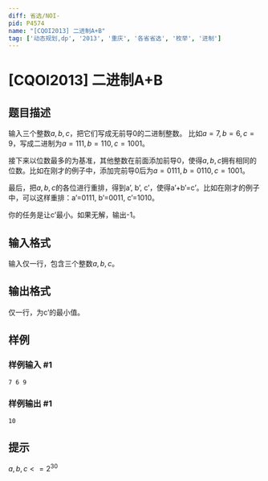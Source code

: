 ```yaml
---
diff: 省选/NOI-
pid: P4574
name: "[CQOI2013] 二进制A+B"
tag: ['动态规划,dp', '2013', '重庆', '各省省选', '枚举', '进制']
---
```

# [CQOI2013] 二进制A+B
## 题目描述

输入三个整数$a, b, c$，把它们写成无前导0的二进制整数。
比如$a=7, b=6, c=9$，写成二进制为$a=111, b=110, c=1001$。

接下来以位数最多的为基准，其他整数在前面添加前导0，使得$a, b, c$拥有相同的位数。比如在刚才的例子中，添加完前导0后为$a=0111, b=0110, c=1001$。

最后，把$a, b, c$的各位进行重排，得到a’, b’, c’，使得a’+b’=c’。比如在刚才的例子中，可以这样重排：a’=0111, b’=0011, c’=1010。


你的任务是让c’最小。如果无解，输出-1。
## 输入格式

输入仅一行，包含三个整数$a, b, c$。
## 输出格式

仅一行，为c’的最小值。
## 样例

### 样例输入 #1
```
7 6 9
```
### 样例输出 #1
```
10
```
## 提示

$a,b,c <= 2^{30}$

